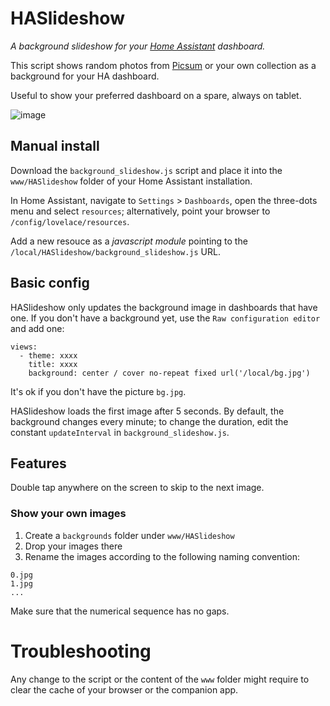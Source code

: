 # HASlideshow
_A background slideshow for your [Home Assistant](https://www.home-assistant.io/) dashboard._

This script shows random photos from [Picsum](https://picsum.photos/) or your own collection as a background for your HA dashboard.

Useful to show your preferred dashboard on a spare, always on tablet.

![image](https://user-images.githubusercontent.com/6077747/211050427-c9e45de1-78a8-450d-93d6-7dc2527cd515.png)


## Manual install
Download the `background_slideshow.js` script and place it into the `www/HASlideshow` folder of your Home Assistant installation.

In Home Assistant, navigate to `Settings` > `Dashboards`, open the three-dots menu and select `resources`; alternatively, point your browser to `/config/lovelace/resources`.

Add a new resouce as a _javascript module_ pointing to the `/local/HASlideshow/background_slideshow.js` URL.

## Basic config
HASlideshow only updates the background image in dashboards that have one. If you don't have a background yet, use the `Raw configuration editor` and add one:
```
views:
  - theme: xxxx
    title: xxxx
    background: center / cover no-repeat fixed url('/local/bg.jpg')
```
It's ok if you don't have the picture `bg.jpg`.

HASlideshow loads the first image after 5 seconds.
By default, the background changes every minute; to change the duration, edit the constant `updateInterval` in `background_slideshow.js`.

## Features
Double tap anywhere on the screen to skip to the next image. 

### Show your own images
1. Create a `backgrounds` folder under `www/HASlideshow`
2. Drop your images there
3. Rename the images according to the following naming convention:
```
0.jpg
1.jpg
...
```
Make sure that the numerical sequence has no gaps.


# Troubleshooting
Any change to the script or the content of the `www` folder might require to clear the cache of your browser or the companion app. 
